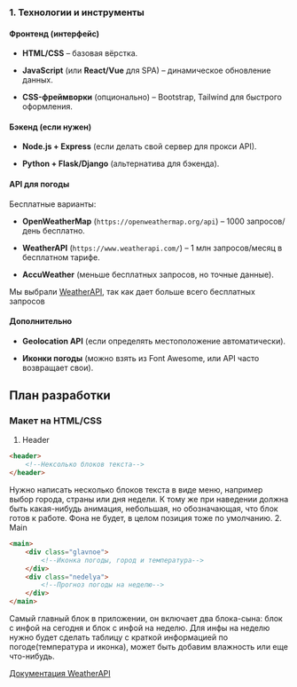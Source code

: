 ### **1. Технологии и инструменты**

#### **Фронтенд (интерфейс)**

- **HTML/CSS** – базовая вёрстка.
    
- **JavaScript** (или **React/Vue** для SPA) – динамическое обновление данных.
    
- **CSS-фреймворки** (опционально) – Bootstrap, Tailwind для быстрого оформления.

#### **Бэкенд (если нужен)**

- **Node.js + Express** (если делать свой сервер для прокси API).
    
- **Python + Flask/Django** (альтернатива для бэкенда).

#### **API для погоды**

Бесплатные варианты:

- **OpenWeatherMap** (`https://openweathermap.org/api`) – 1000 запросов/день бесплатно.
    
- **WeatherAPI** (`https://www.weatherapi.com/`) – 1 млн запросов/месяц в бесплатном тарифе.
    
- **AccuWeather** (меньше бесплатных запросов, но точные данные).

Мы выбрали [WeatherAPI](https://www.weatherapi.com/), так как дает больше всего бесплатных запросов

#### **Дополнительно**

- **Geolocation API** (если определять местоположение автоматически).
    
- **Иконки погоды** (можно взять из Font Awesome, или API часто возвращает свои).
## План разработки

### Макет на HTML/CSS

1. Header
```html
<header> 
	<!--Нексолько блоков текста--> 
</header>
```
Нужно написать несколько блоков текста в виде меню, например выбор города, страны или дня недели. К тому же при наведении должна быть какая-нибудь анимация, небольшая, но обозначающая, что блок готов к работе. Фона не будет, в целом позиция тоже по умолчанию.
2. Main
```html
<main>
	<div class="glavnoe">
		<!--Иконка погоды, город и температура-->
	</div>
	<div class="nedelya">
		<!--Прогноз погоды на неделю-->
	</div>
</main>
```
Самый главный блок в приложении, он включает два блока-сына: блок с инфой на сегодня и блок с инфой на неделю. Для инфы на неделю нужно будет сделать таблицу с краткой информацией по погоде(температура и иконка), может быть добавим влажность или еще что-нибудь.

[Документация WeatherAPI](https://www.weatherapi.com/docs/)